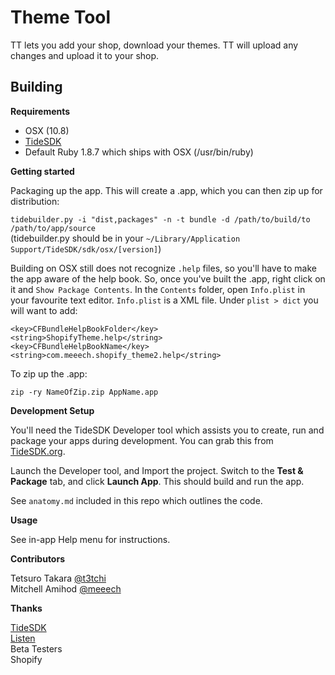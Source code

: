 Theme Tool
==========

TT lets you add your shop, download your themes. TT will upload any changes and upload it to your shop.

Building
--------

**Requirements**

* OSX (10.8)
* [TideSDK](http://www.tidesdk.org)
* Default Ruby 1.8.7 which ships with OSX (/usr/bin/ruby)

**Getting started**

Packaging up the app. This will create a .app, which you can then zip up for distribution:

`tidebuilder.py -i "dist,packages" -n -t bundle -d /path/to/build/to /path/to/app/source`  
(tidebuilder.py should be in your `~/Library/Application Support/TideSDK/sdk/osx/[version]`)

Building on OSX still does not recognize `.help` files, so you'll have to make the app aware of the help book. So, once you've built the .app, right click on it and `Show Package Contents`. In the `Contents` folder, open `Info.plist` in your favourite text editor. `Info.plist` is a XML file. Under `plist > dict` you will want to add:

    <key>CFBundleHelpBookFolder</key>
    <string>ShopifyTheme.help</string>
    <key>CFBundleHelpBookName</key>
    <string>com.meeech.shopify_theme2.help</string>

To zip up the .app:

`zip -ry NameOfZip.zip AppName.app` 

**Development Setup**

You'll need the TideSDK Developer tool which assists you to create, run and package your apps during development. You can grab this from [TideSDK.org](http://www.tidesdk.org). 

Launch the Developer tool, and Import the project. Switch to the **Test & Package** tab, and click **Launch App**. This should build and run the app. 

See `anatomy.md` included in this repo which outlines the code.

**Usage**

See in-app Help menu for instructions.

**Contributors**

Tetsuro Takara [@t3tchi](https://twitter.com/t3tchi)  
Mitchell Amihod [@meeech](https://twitter.com/meeech)  

**Thanks**

[TideSDK](http://www.tidesdk.org)  
[Listen](https://rubygems.org/gems/listen)  
Beta Testers  
Shopify